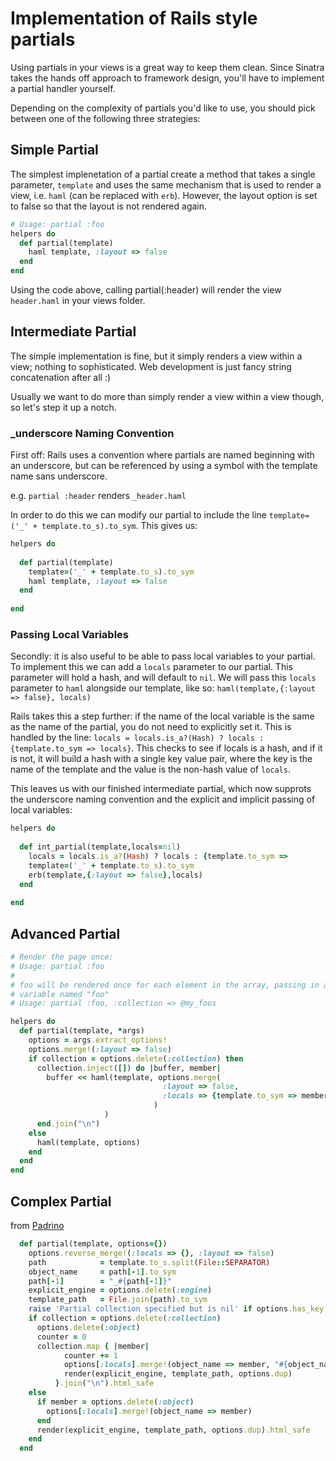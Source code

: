 # Implementation of Rails style partials

Using partials in your views is a great way to keep them clean.  Since Sinatra takes the hands off approach to framework design, you'll have to implement a partial handler yourself.

Depending on the complexity of partials you'd like to use, you should pick between one of the following three strategies:

## Simple Partial
The simplest implenetation of a partial create a method that takes a single parameter, `template` and uses the same mechanism that is used to render a view, i.e. `haml` (can be replaced with `erb`). However, the layout option is set to false so that the layout is not rendered again.

```ruby
# Usage: partial :foo
helpers do
  def partial(template)
    haml template, :layout => false
  end
end
```

Using the code above, calling partial(:header) will render the view `header.haml` in your views folder.

## Intermediate Partial
The simple implementation is fine, but it simply renders a view within a view; nothing to sophisticated. Web development is just fancy string concatenation after all :)

Usually we want to do more than simply render a view within a view though, so let's step it up a notch.

### _underscore Naming Convention
First off: Rails uses a convention where partials are named beginning with an underscore, but can be referenced by using a symbol with the template name sans underscore.

e.g. `partial :header` renders `_header.haml`

In order to do this we can modify our partial to include the line `template=('_' + template.to_s).to_sym`. This gives us:

```ruby
helpers do
    
  def partial(template)
    template=('_' + template.to_s).to_sym
    haml template, :layout => false      
  end
    
end
```  

### Passing Local Variables
Secondly: it is also useful to be able to pass local variables to your partial. To implement this we can add a `locals` parameter to our partial. This parameter will hold a hash, and will default to `nil`. We will pass this `locals` parameter to `haml` alongside our template, like so: `haml(template,{:layout => false}, locals)`

Rails takes this a step further: if the name of the local variable is the same as the name of the partial, you do not need to explicitly set it. This is handled by the line: `locals = locals.is_a?(Hash) ? locals : {template.to_sym => locals}`. This checks to see if locals is a hash, and if it is not, it will build a hash with a single key value pair, where the key is the name of the template and the value is the non-hash value of `locals`.

This leaves us with our finished intermediate partial, which now supprots the underscore naming convention and the explicit and implicit passing of local variables:

```ruby
helpers do
    
  def int_partial(template,locals=nil)
    locals = locals.is_a?(Hash) ? locals : {template.to_sym =>         locals}
    template=('_' + template.to_s).to_sym
    erb(template,{:layout => false},locals)      
  end
    
end
```


## Advanced Partial


```ruby
# Render the page once:
# Usage: partial :foo
#
# foo will be rendered once for each element in the array, passing in a local
# variable named "foo"
# Usage: partial :foo, :collection => @my_foos

helpers do
  def partial(template, *args)
    options = args.extract_options!
    options.merge!(:layout => false)
    if collection = options.delete(:collection) then
      collection.inject([]) do |buffer, member|
        buffer << haml(template, options.merge(
                                  :layout => false, 
                                  :locals => {template.to_sym => member}
                                )
                     )
      end.join("\n")
    else
      haml(template, options)
    end
  end
end
```

## Complex Partial
from [Padrino](https://github.com/padrino/padrino-framework/blob/master/padrino-helpers/lib/padrino-helpers/render_helpers.rb)

```ruby
  def partial(template, options={})
    options.reverse_merge!(:locals => {}, :layout => false)
    path            = template.to_s.split(File::SEPARATOR)
    object_name     = path[-1].to_sym
    path[-1]        = "_#{path[-1]}"
    explicit_engine = options.delete(:engine)
    template_path   = File.join(path).to_sym
    raise 'Partial collection specified but is nil' if options.has_key?(:collection) && options[:collection].nil?
    if collection = options.delete(:collection)
      options.delete(:object)
      counter = 0
      collection.map { |member|
            counter += 1
            options[:locals].merge!(object_name => member, "#{object_name}_counter".to_sym => counter)
            render(explicit_engine, template_path, options.dup)
          }.join("\n").html_safe
    else
      if member = options.delete(:object)
        options[:locals].merge!(object_name => member)
      end
      render(explicit_engine, template_path, options.dup).html_safe
    end
  end
  ```